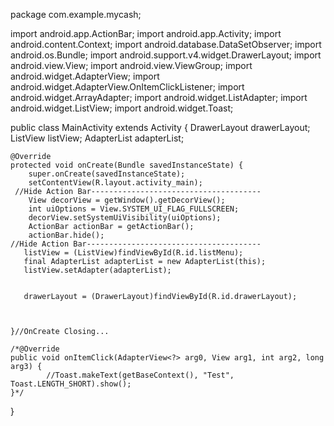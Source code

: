 package com.example.mycash;

import android.app.ActionBar;
import android.app.Activity;
import android.content.Context;
import android.database.DataSetObserver;
import android.os.Bundle;
import android.support.v4.widget.DrawerLayout;
import android.view.View;
import android.view.ViewGroup;
import android.widget.AdapterView;
import android.widget.AdapterView.OnItemClickListener;
import android.widget.ArrayAdapter;
import android.widget.ListAdapter;
import android.widget.ListView;
import android.widget.Toast;


public class MainActivity extends Activity  {
	 		DrawerLayout drawerLayout;
	 		ListView listView;
	 		AdapterList adapterList;

    @Override
    protected void onCreate(Bundle savedInstanceState) {
        super.onCreate(savedInstanceState);
        setContentView(R.layout.activity_main);
     //Hide Action Bar--------------------------------------   
        View decorView = getWindow().getDecorView();
        int uiOptions = View.SYSTEM_UI_FLAG_FULLSCREEN;
        decorView.setSystemUiVisibility(uiOptions);
        ActionBar actionBar = getActionBar();
        actionBar.hide();
    //Hide Action Bar---------------------------------------  
       listView = (ListView)findViewById(R.id.listMenu);
       final AdapterList adapterList = new AdapterList(this);
       listView.setAdapter(adapterList);
      
       
       drawerLayout = (DrawerLayout)findViewById(R.id.drawerLayout); 
       
        
        
    }//OnCreate Closing...

	/*@Override
	public void onItemClick(AdapterView<?> arg0, View arg1, int arg2, long arg3) {
			//Toast.makeText(getBaseContext(), "Test", Toast.LENGTH_SHORT).show();
	}*/
    
     
    


    

    
    
    
    
    
    
   
}

